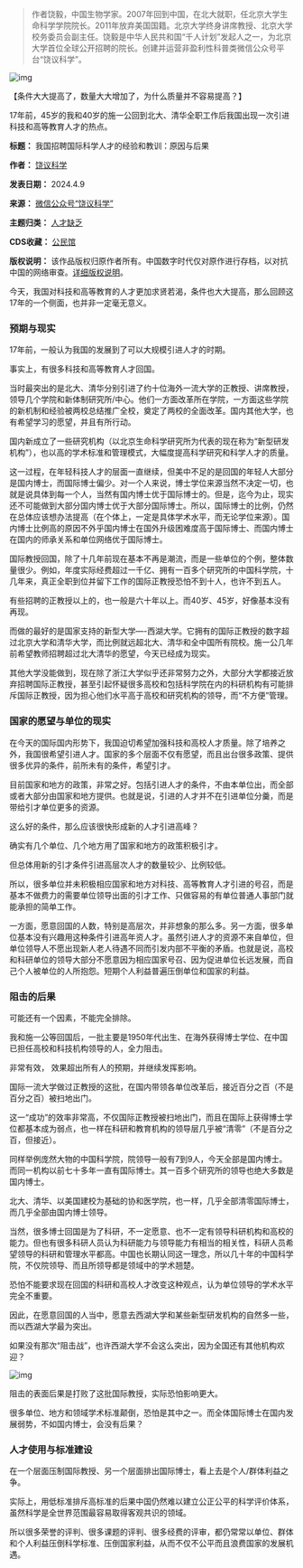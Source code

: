 
> 作者饶毅，中国生物学家。2007年回到中国，在北大就职，任北京大学生命科学学院院长。2011年放弃美国国籍。北京大学终身讲席教授、北京大学校务委员会副主任。饶毅是中华人民共和国“千人计划”发起人之一，为北京大学首位全球公开招聘的院长。创建并运营非盈利性科普类微信公众号平台“饶议科学”。


![img](https://chinadigitaltimes.net/chinese/files/2024/04/2498cebcb6c84f96aeb561a9f22bc97c.jpeg)


【条件大大提高了，数量大大增加了，为什么质量并不容易提高？】


17年前，45岁的我和40岁的施一公回到北大、清华全职工作后我国出现一次引进科技和高等教育人才的热点。




**标题：** 我国招聘国际科学人才的经验和教训：原因与后果  

**作者：** [饶议科学](https://chinadigitaltimes.net/space/饶议科学)  

**发表日期：** 2024.4.9  

**来源：** [微信公众号“饶议科学”](https://web.archive.org/web/20240409135959/https://mp.weixin.qq.com/s/ZlOLFvuHht9_5mbrHhGwgw)  

**主题归类：** [人才缺乏](https://chinadigitaltimes.net/space/人才缺乏)  

**CDS收藏：** [公民馆](https://chinadigitaltimes.net/space/%E5%85%AC%E6%B0%91%E9%A6%86)  

**版权说明：** 该作品版权归原作者所有。中国数字时代仅对原作进行存档，以对抗中国的网络审查。[详细版权说明](https://chinadigitaltimes.net/chinese/copyright)。


今天，我国对科技和高等教育的人才更加求贤若渴，条件也大大提高，那么回顾这17年的一个侧面，也并非一定毫无意义。


### 预期与现实


17年前，一般认为我国的发展到了可以大规模引进人才的时期。


事实上，有很多科技和高等教育人才回国。


当时最突出的是北大、清华分别引进了约十位海外一流大学的正教授、讲席教授，领导几个学院和新体制研究所/中心。他们一方面改革所在学院，一方面这些学院的新机制和经验被两校总结推广全校，奠定了两校的全面改革。国内其他大学，也有希望学习的愿望，并且有所行动。


国内新成立了一些研究机构（以北京生命科学研究所为代表的现在称为“新型研发机构”），也以高的学术标准和管理模式，大幅度提高科学研究和科学人才的质量。


这一过程，在年轻科技人才的层面一直继续，但美中不足的是回国的年轻人大部分是国内博士，而国际博士偏少。对一个人来说，博士学位来源当然不决定一切，也就是说具体到每一个人，当然有国内博士优于国际博士的。但是，迄今为止，现实还不可能做到大部分国内博士优于大部分国际博士。所以，国际博士的比例，仍然在总体应该想办法提高（在个体上，一定是具体学术水平，而无论学位来源）。国内博士比例高的原因不外乎国内博士在国外升级困难度高于国际博士、而国内博士在国内的师承关系和单位网络优于国际博士。


国际教授回国，除了十几年前现在基本不再是潮流，而是一些单位的个例，整体数量很少。例如，年度实际经费超过一千亿、拥有一百多个研究所的中国科学院，十几年来，真正全职到位并留下工作的国际正教授恐怕不到十人，也许不到五人。


有些招聘的正教授以上的，也一般是六十年以上。而40岁、45岁，好像基本没有再现。


而做的最好的是国家支持的新型大学—-西湖大学。它拥有的国际正教授的数字超过北京大学和清华大学，而比例就远超北大、清华和全中国所有院校。施一公几年前希望教师招聘超过北大清华的愿望，今天已经成为现实。


其他大学没能做到，现在除了浙江大学似乎还非常努力之外，大部分大学都接近放弃招聘国际正教授，甚至引起怀疑很多高校和包括科学院在内的科研机构有可能排斥国际正教授，因为担心他们水平高于高校和研究机构的领导，而“不方便”管理。


### 国家的愿望与单位的现实


在今天的国际国内形势下，我国迫切希望加强科技和高校人才质量。除了培养之外，我国很希望引进人才。国家的多个层面不仅有愿望，而且出台很多政策、提供很多优异的条件，前所未有的条件，希望引才。


目前国家和地方的政策，非常之好。包括引进人才的条件，不由本单位出，而全部或者大部分由国家和地方提供。也就是说，引进的人才并不在引进单位分羹，而是带给引才单位更多的资源。


这么好的条件，那么应该很快形成新的人才引进高峰？


确实有几个单位、几个地方用了国家和地方的政策积极引才。


但总体用新的引才条件引进高层次人才的数量较少、比例较低。


所以，很多单位并未积极相应国家和地方对科技、高等教育人才引进的号召，而是基本不做费力的需要单位领导出面的引才工作、只做容易的有单位普通人事部门就能承担的简单工作。


一方面，愿意回国的人数，特别是高层次，并非想象的那么多。另一方面，很多单位基本没有兴趣用这种条件引进高年资人才。虽然引进人才的资源不来自单位，但单位领导人不愿出现新人老人待遇不同而引发内部不平衡的矛盾。也就是说，高校和科研单位的领导大部分不愿意因为相应国家号召、因为促进单位长远发展，而自己个人被单位的人所抱怨。短期个人利益普遍压倒单位和国家的利益。


### 阻击的后果


可能还有一个因素，不能完全排除。


我和施一公等回国后，一批主要是1950年代出生、在海外获得博士学位、在中国已担任高校和科技机构领导的人，全力阻击。


非常有效， 效果超出所有人的预期，并继续发挥影响。


国际一流大学做过正教授的这批，在国内带领各单位改革后，接近百分之百（不是百分之百）被扫地出门。


这一“成功”的效率非常高，不仅国际正教授被扫地出门，而且在国际上获得博士学位都基本成为弱点，也一样在科研和教育机构的领导层几乎被“清零”（不是百分之百，但接近）。


同样举例庞然大物的中国科学院，院领导一般有7到9人，今天全部是国内博士。而同一机构以前七十多年一直有国际博士。其一百多个研究所的领导也绝大多数是国内博士。


北大、清华、以美国建校为基础的协和医学院，也一样，几乎全部清零国际博士，而几乎全部由国内博士领导。


当然，很多博士回国是为了科研，不一定愿意、也不一定有领导科研机构和高校的能力。但也有很多科研人员认为科研能力与领导能力有相当的相关性，科研人员希望领导的科研和管理水平都高。中国也长期认同这一理念，所以几十年的中国科学院，不仅院领导、而且所领导都是领域中的学术翘楚。


恐怕不能要求现在回国的科研和高校人才改变这种观点，认为单位领导的学术水平完全不重要。


因此，在愿意回国的人当中，愿意去西湖大学和某些新型研发机构的自然多一些，而以西湖大学最为突出。


如果没有那次“阻击战”，也许西湖大学不会这么突出，因为全国还有其他机构欢迎？  

![img](https://chinadigitaltimes.net/chinese/files/2024/04/Eeo2YPUZ5HVNepMP0CUXTOVHTShvSUDwN5bV2jeW1do.jpeg)


阻击的表面后果是打败了这批国际教授，实际恐怕影响更大。


很多单位、地方和领域学术标准颠倒，恐怕是其中之一。而全体国际博士在国内发展弱势，不如国内博士，会没有后果？


### 人才使用与标准建设


在一个层面压制国际教授、另一个层面排出国际博士，看上去是个人/群体利益之争。


实际上，用低标准排斥高标准的后果中国仍然难以建立公正公平的科学评价体系，虽然科学是全世界范围最容易取得客观共识的领域。


所以很多荣誉的评判、很多课题的评判、很多经费的评审，都仍常常以单位、群体和个人利益压倒科学标准、压倒国家利益，从而不仅不公平而且浪费国家的发展机遇。

